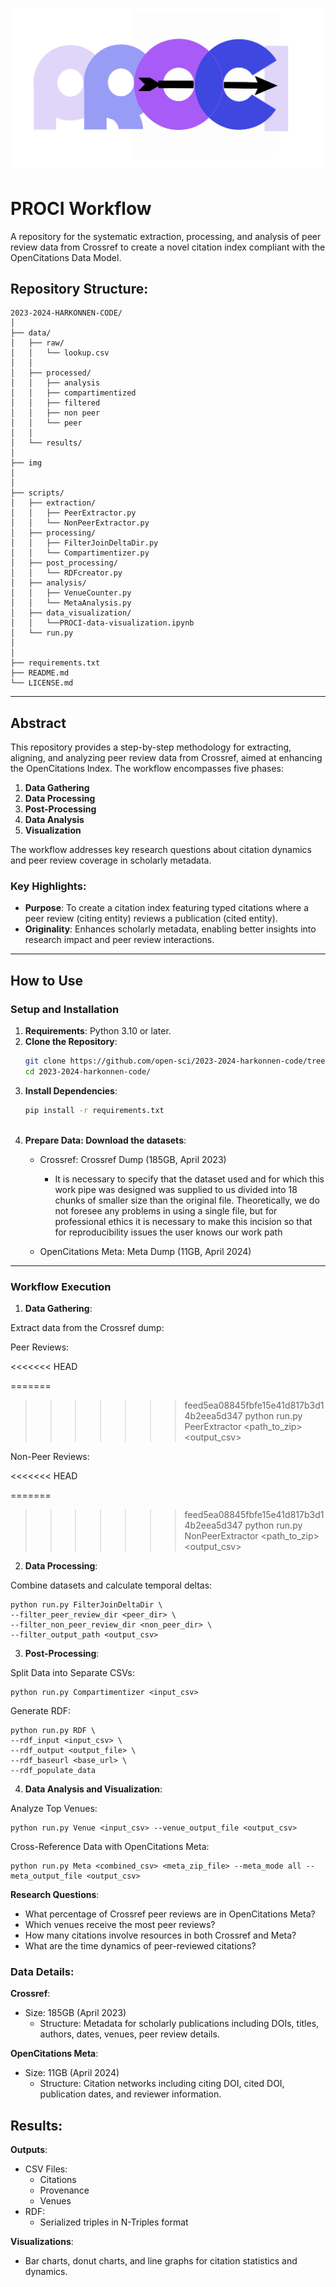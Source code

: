 ![PROCI](img/PROCI.jpg "PROCI logos")
=======

# PROCI Workflow

A repository for the systematic extraction, processing, and analysis of peer review data from Crossref to create a novel citation index compliant with the OpenCitations Data Model.

## Repository Structure:
```
2023-2024-HARKONNEN-CODE/
│
├── data/
│   ├── raw/
│   │   └── lookup.csv
│   │    
│   ├── processed/
│   │   ├── analysis
│   │   ├── compartimentized
│   │   ├── filtered
│   │   ├── non peer
│   │   └── peer
│   │  
│   └── results/
│
├── img
│
│
├── scripts/
│   ├── extraction/
│   │   ├── PeerExtractor.py
│   │   └── NonPeerExtractor.py
│   ├── processing/
│   │   ├── FilterJoinDeltaDir.py
│   │   └── Compartimentizer.py
│   ├── post_processing/
│   │   └── RDFcreator.py
│   ├── analysis/
│   │   ├── VenueCounter.py
│   │   └── MetaAnalysis.py
│   ├── data_visualization/
│   │   └──PROCI-data-visualization.ipynb
│   └── run.py
│
│
├── requirements.txt
├── README.md
└── LICENSE.md
```

---

## Abstract

This repository provides a step-by-step methodology for extracting, aligning, and analyzing peer review data from Crossref, aimed at enhancing the OpenCitations Index. The workflow encompasses five phases:

1. **Data Gathering**
2. **Data Processing**
3. **Post-Processing**
4. **Data Analysis** 
5. **Visualization**

The workflow addresses key research questions about citation dynamics and peer review coverage in scholarly metadata.

### Key Highlights:
- **Purpose**: To create a citation index featuring typed citations where a peer review (citing entity) reviews a publication (cited entity).
- **Originality**: Enhances scholarly metadata, enabling better insights into research impact and peer review interactions.

---

## How to Use

### Setup and Installation

1. **Requirements**: Python 3.10 or later.
2. **Clone the Repository**:
   ```bash
   git clone https://github.com/open-sci/2023-2024-harkonnen-code/tree/main
   cd 2023-2024-harkonnen-code/

3. **Install Dependencies**:
   ```bash
   pip install -r requirements.txt
    
4. **Prepare Data: Download the datasets**:
    - Crossref: Crossref Dump (185GB, April 2023) 
        - It is necessary to specify that the dataset used and for which this work pipe was designed was supplied to us divided into 18 chunks of smaller size than the original file. Theoretically, we do not foresee any problems in using a single file, but for professional ethics it is necessary to make this incision so that for reproducibility issues the user knows our work path

    - OpenCitations Meta: Meta Dump (11GB, April 2024)

---

### Workflow Execution

1. **Data Gathering**:

Extract data from the Crossref dump:

Peer Reviews:

<<<<<<< HEAD

=======
>>>>>>> feed5ea08845fbfe15e41d817b3d14b2eea5d347
    python run.py PeerExtractor <path_to_zip> <output_csv>

Non-Peer Reviews:

<<<<<<< HEAD
    
=======
>>>>>>> feed5ea08845fbfe15e41d817b3d14b2eea5d347
    python run.py NonPeerExtractor <path_to_zip> <output_csv>
    
2. **Data Processing**:

Combine datasets and calculate temporal deltas:

    python run.py FilterJoinDeltaDir \
    --filter_peer_review_dir <peer_dir> \
    --filter_non_peer_review_dir <non_peer_dir> \
    --filter_output_path <output_csv>
    
3. **Post-Processing**:

Split Data into Separate CSVs:

    python run.py Compartimentizer <input_csv>
    
Generate RDF:

    python run.py RDF \
    --rdf_input <input_csv> \
    --rdf_output <output_file> \
    --rdf_baseurl <base_url> \
    --rdf_populate_data
    
4. **Data Analysis and Visualization**:

Analyze Top Venues:

    python run.py Venue <input_csv> --venue_output_file <output_csv>

Cross-Reference Data with OpenCitations Meta:

    python run.py Meta <combined_csv> <meta_zip_file> --meta_mode all --meta_output_file <output_csv>

**Research Questions**:

- What percentage of Crossref peer reviews are in OpenCitations Meta?
- Which venues receive the most peer reviews?
- How many citations involve resources in both Crossref and Meta?
- What are the time dynamics of peer-reviewed citations?

### Data Details:

**Crossref**:

- Size: 185GB (April 2023)
    - Structure: Metadata for scholarly publications including DOIs, titles, authors, dates, venues, peer review details.

**OpenCitations Meta**:

- Size: 11GB (April 2024)
    - Structure: Citation networks including citing DOI, cited DOI, publication dates, and reviewer information.

## Results:

**Outputs**:

- CSV Files:
  - Citations
  - Provenance
  - Venues
- RDF:
  - Serialized triples in N-Triples format

**Visualizations**:
- Bar charts, donut charts, and line graphs for citation statistics and dynamics.
